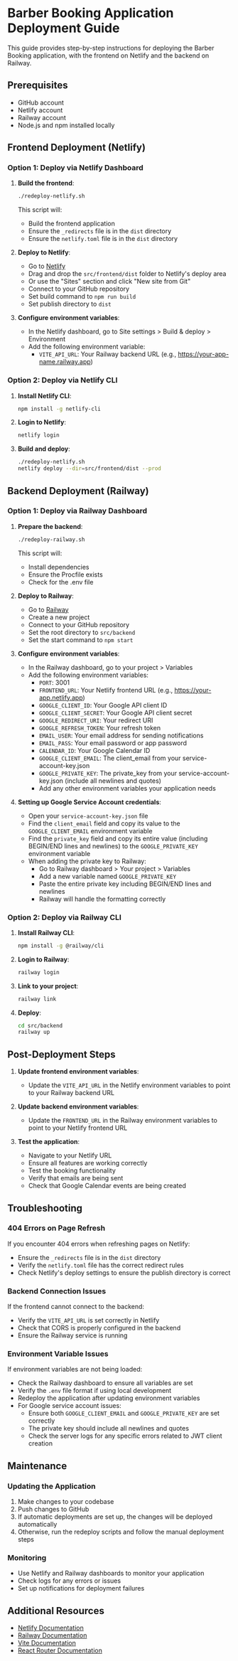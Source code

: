 # Barber Booking Application Deployment Guide

This guide provides step-by-step instructions for deploying the Barber Booking application, with the frontend on Netlify and the backend on Railway.

## Prerequisites

- GitHub account
- Netlify account
- Railway account
- Node.js and npm installed locally

## Frontend Deployment (Netlify)

### Option 1: Deploy via Netlify Dashboard

1. **Build the frontend**:
   ```bash
   ./redeploy-netlify.sh
   ```
   This script will:
   - Build the frontend application
   - Ensure the `_redirects` file is in the `dist` directory
   - Ensure the `netlify.toml` file is in the `dist` directory

2. **Deploy to Netlify**:
   - Go to [Netlify](https://app.netlify.com/)
   - Drag and drop the `src/frontend/dist` folder to Netlify's deploy area
   - Or use the "Sites" section and click "New site from Git"
   - Connect to your GitHub repository
   - Set build command to `npm run build`
   - Set publish directory to `dist`

3. **Configure environment variables**:
   - In the Netlify dashboard, go to Site settings > Build & deploy > Environment
   - Add the following environment variable:
     - `VITE_API_URL`: Your Railway backend URL (e.g., https://your-app-name.railway.app)

### Option 2: Deploy via Netlify CLI

1. **Install Netlify CLI**:
   ```bash
   npm install -g netlify-cli
   ```

2. **Login to Netlify**:
   ```bash
   netlify login
   ```

3. **Build and deploy**:
   ```bash
   ./redeploy-netlify.sh
   netlify deploy --dir=src/frontend/dist --prod
   ```

## Backend Deployment (Railway)

### Option 1: Deploy via Railway Dashboard

1. **Prepare the backend**:
   ```bash
   ./redeploy-railway.sh
   ```
   This script will:
   - Install dependencies
   - Ensure the Procfile exists
   - Check for the .env file

2. **Deploy to Railway**:
   - Go to [Railway](https://railway.app/)
   - Create a new project
   - Connect to your GitHub repository
   - Set the root directory to `src/backend`
   - Set the start command to `npm start`

3. **Configure environment variables**:
   - In the Railway dashboard, go to your project > Variables
   - Add the following environment variables:
     - `PORT`: 3001
     - `FRONTEND_URL`: Your Netlify frontend URL (e.g., https://your-app.netlify.app)
     - `GOOGLE_CLIENT_ID`: Your Google API client ID
     - `GOOGLE_CLIENT_SECRET`: Your Google API client secret
     - `GOOGLE_REDIRECT_URI`: Your redirect URI
     - `GOOGLE_REFRESH_TOKEN`: Your refresh token
     - `EMAIL_USER`: Your email address for sending notifications
     - `EMAIL_PASS`: Your email password or app password
     - `CALENDAR_ID`: Your Google Calendar ID
     - `GOOGLE_CLIENT_EMAIL`: The client_email from your service-account-key.json
     - `GOOGLE_PRIVATE_KEY`: The private_key from your service-account-key.json (include all newlines and quotes)
     - Add any other environment variables your application needs

4. **Setting up Google Service Account credentials**:
   - Open your `service-account-key.json` file
   - Find the `client_email` field and copy its value to the `GOOGLE_CLIENT_EMAIL` environment variable
   - Find the `private_key` field and copy its entire value (including BEGIN/END lines and newlines) to the `GOOGLE_PRIVATE_KEY` environment variable
   - When adding the private key to Railway:
     - Go to Railway dashboard > Your project > Variables
     - Add a new variable named `GOOGLE_PRIVATE_KEY`
     - Paste the entire private key including BEGIN/END lines and newlines
     - Railway will handle the formatting correctly

### Option 2: Deploy via Railway CLI

1. **Install Railway CLI**:
   ```bash
   npm install -g @railway/cli
   ```

2. **Login to Railway**:
   ```bash
   railway login
   ```

3. **Link to your project**:
   ```bash
   railway link
   ```

4. **Deploy**:
   ```bash
   cd src/backend
   railway up
   ```

## Post-Deployment Steps

1. **Update frontend environment variables**:
   - Update the `VITE_API_URL` in the Netlify environment variables to point to your Railway backend URL

2. **Update backend environment variables**:
   - Update the `FRONTEND_URL` in the Railway environment variables to point to your Netlify frontend URL

3. **Test the application**:
   - Navigate to your Netlify URL
   - Ensure all features are working correctly
   - Test the booking functionality
   - Verify that emails are being sent
   - Check that Google Calendar events are being created

## Troubleshooting

### 404 Errors on Page Refresh
If you encounter 404 errors when refreshing pages on Netlify:
- Ensure the `_redirects` file is in the `dist` directory
- Verify the `netlify.toml` file has the correct redirect rules
- Check Netlify's deploy settings to ensure the publish directory is correct

### Backend Connection Issues
If the frontend cannot connect to the backend:
- Verify the `VITE_API_URL` is set correctly in Netlify
- Check that CORS is properly configured in the backend
- Ensure the Railway service is running

### Environment Variable Issues
If environment variables are not being loaded:
- Check the Railway dashboard to ensure all variables are set
- Verify the `.env` file format if using local development
- Redeploy the application after updating environment variables
- For Google service account issues:
  - Ensure both `GOOGLE_CLIENT_EMAIL` and `GOOGLE_PRIVATE_KEY` are set correctly
  - The private key should include all newlines and quotes
  - Check the server logs for any specific errors related to JWT client creation

## Maintenance

### Updating the Application
1. Make changes to your codebase
2. Push changes to GitHub
3. If automatic deployments are set up, the changes will be deployed automatically
4. Otherwise, run the redeploy scripts and follow the manual deployment steps

### Monitoring
- Use Netlify and Railway dashboards to monitor your application
- Check logs for any errors or issues
- Set up notifications for deployment failures

## Additional Resources
- [Netlify Documentation](https://docs.netlify.com/)
- [Railway Documentation](https://docs.railway.app/)
- [Vite Documentation](https://vitejs.dev/guide/)
- [React Router Documentation](https://reactrouter.com/en/main) 